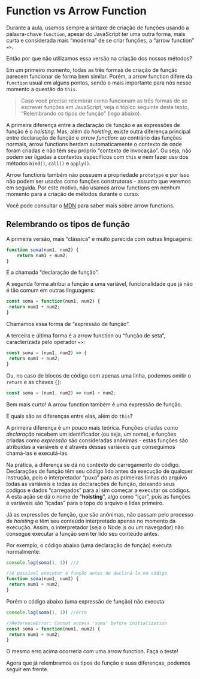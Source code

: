 # Function vs Arrow Function

Durante a aula, usamos sempre a sintaxe de criação de funções usando a palavra-chave `function`, apesar do JavaScript ter uma outra forma, mais curta e considerada mais “moderna” de se criar funções, a “arrow function” `=>`.

Então por que não utilizamos essa versão na criação dos nossos métodos?

Em um primeiro momento, todas as três formas de criação de função parecem funcionar de forma bem similar. Porém, a arrow function difere da `function` usual em alguns pontos, sendo o mais importante para nós nesse momento a questão do `this`.

> Caso você precise relembrar como funcionam as três formas de se escrever funções em JavaScript, veja o tópico seguinte deste texto, “Relembrando os tipos de função” (logo abaixo).

A primeira diferença entre a declaração de função e as expressões de função é o *hoisting*. Mas, além do *hoisting*, existe outra diferença principal entre declaração de função e *arrow function*: ao contrário das funções normais, arrow functions herdam automaticamente o contexto de onde foram criadas e não têm seu próprio “contexto de invocação”. Ou seja, não podem ser ligadas a contextos específicos com `this` e nem fazer uso dos métodos `bind()`, `call()` e `apply()`.

Arrow functions também não possuem a propriedade `prototype` e por isso não podem ser usadas como funções construtoras - assunto que veremos em seguida. Por este motivo, não usamos arrow functions em nenhum momento para a criação de métodos durante o curso.

Você pode consultar o [MDN](https://developer.mozilla.org/en-US/docs/Web/JavaScript/Reference/Functions/Arrow_functions) para saber mais sobre arrow functions.

## Relembrando os tipos de função
A primeira versão, mais “clássica” e muito parecida com outras linguagens:

```javascript
function soma(num1, num2) {
    return num1 + num2;
}
```

É a chamada “declaração de função”.

A segunda forma atribui a função a uma variável, funcionalidade que já não é tão comum em outras linguagens:

```javascript
const soma = function(num1, num2) {
 return num1 + num2;
}
```

Chamamos essa forma de “expressão de função”.

A terceira e última forma é a arrow function ou “função de seta”, caracterizada pelo operador `=>`:

```javascript
const soma = (num1, num2) => {
 return num1 + num2;
}
```

Ou, no caso de blocos de código com apenas uma linha, podemos omitir o `return` e as chaves `{}`:

```javascript
const soma = (num1, num2) => num1 + num2;
```

Bem mais curto! A arrow function também é uma expressão de função.

E quais são as diferenças entre elas, além do `this`?

A primeira diferença é um pouco mais teórica. Funções criadas como *declaração* recebem um identificador (ou seja, um nome), e funções criadas como *expressão* são consideradas anônimas - estas funções são atribuídas a variáveis e é através dessas variáveis que conseguimos chamá-las e executá-las.

Na prática, a diferença se dá no contexto do carregamento do código. Declarações de função têm seu código lido antes da execução de qualquer instrução, pois o interpretador “puxa” para as primeiras linhas do arquivo todas as variáveis e todas as declarações de função, deixando seus códigos e dados “carregados” para aí sim começar a executar os códigos. A esta ação se dá o nome de "**hoisting**", algo como “içar”, pois as funções e variáveis são “içadas” para o topo do arquivo e lidas primeiro.

Já as expressões de função, que são anônimas, não passam pelo processo de *hoisting* e têm seu conteúdo interpretado apenas no momento da execução. Assim, o interpretador (seja o Node.js ou um navegador) não consegue executar a função sem ter lido seu conteúdo antes.

Por exemplo, o código abaixo (uma declaração de função) executa normalmente:

```javascript
console.log(soma(1, 1)) //2

//é possível executar a função antes de declará-la no código
function soma(num1, num2) {
 return num1 + num2;
}
```

Porém o código abaixo (uma expressão de função) não executa:

```javascript
console.log(soma(1, 1)) //erro

//ReferenceError: Cannot access 'soma' before initialization
const soma = function(num1, num2) {
 return num1 + num2;
}
```

O mesmo erro acima ocorreria com uma arrow function. Faça o teste!

Agora que já relembramos os tipos de função e suas diferenças, podemos seguir em frente.